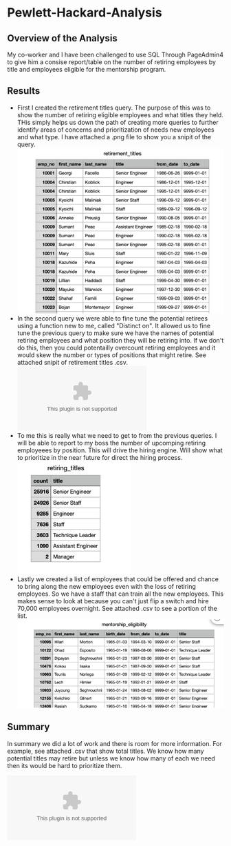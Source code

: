 # Pewlett-Hackard-Analysis

## Overview of the Analysis

My co-worker and I have been challenged to use SQL Through PageAdmin4 to give him a consise report/table on the number of retiring employees by title and employees eligible for the mentorship program.

## Results

* First I created the retirement titles query. The purpose of this was to show the number of retiring eligible employees and what titles they held.  THis simply helps us down the path of creating more queries to further identify areas of concerns and prioritization of needs new employees and what type. I have attached a .png file to show you a snipit of the query.
![retirement_titles.png](https://github.com/fatkid2x4/Pewlett-Hackard-Analysis/blob/main/Retirement%20Titles.png)
* In the second query we were able to fine tune the potential retirees using a function new to me, called "Distinct on".  It allowed us to fine tune the previous query to make sure we have the names of potential retiring employees and what position they will be retiring into.  If we don't do this, then you could potentailly overcount retiring employees and it would skew the number or types of positions that might retire.  See attached snipit of retirement titles .csv.
![unique_titles.png](https://github.com/fatkid2x4/Pewlett-Hackard-Analysis/blob/main/unique_titles.csv)
* To me this is really what we need to get to from the previous queries.  I will be able to report to my boss the number of upcomping retiring employeees by position.  This will drive the hiring engine.  Will show what to prioritize in the near future for direct the hiring process.  
![retiring_titles.png](https://github.com/fatkid2x4/Pewlett-Hackard-Analysis/blob/main/Retiring%20Titles.png)
* Lastly we created a list of employees that could be offered and chance to bring along the new employees even with the loss of retiring employees.  So we have a staff that can train all the new employees.  This makes sense to look at because you can't just flip a switch and hire 70,000 employees overnight.  See attached .csv to see a portion of the list.
![mentorship_eligibility.png](https://github.com/fatkid2x4/Pewlett-Hackard-Analysis/blob/main/Mentorship%20Eligibility.png)

## Summary

In summary we did a lot of work and there is room for more information.  For example, see attached .csv that show total titles. We know how many potential titles may retire but unless we know how many of each we need then its would be hard to prioritize them.

![all.titles](https://github.com/fatkid2x4/Pewlett-Hackard-Analysis/blob/main/all_titles.csv)
